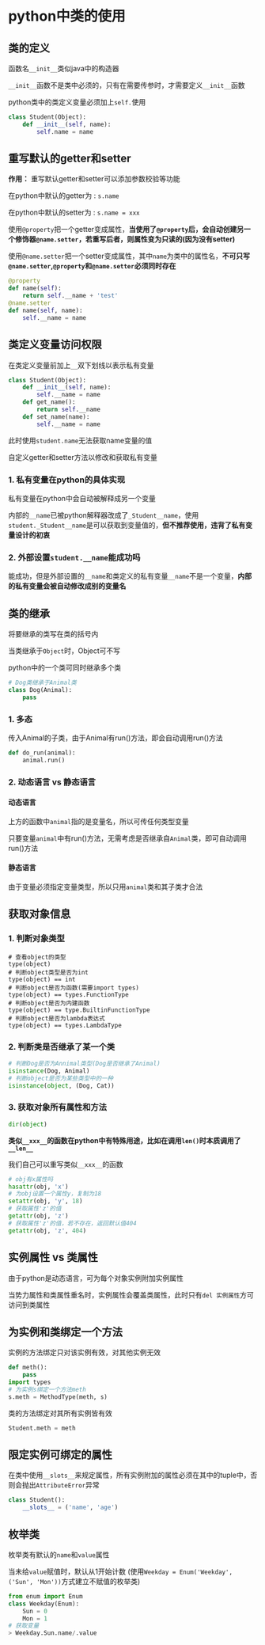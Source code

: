 # python中类的使用

## 类的定义

函数名`__init__`类似java中的构造器

`__init__`函数不是类中必须的，只有在需要传参时，才需要定义`__init__`函数

python类中的类定义变量必须加上`self.`使用

```python
class Student(Object):
    def __init__(self, name):
        self.name = name
```

## 重写默认的getter和setter

**作用：** 重写默认getter和setter可以添加参数校验等功能

在python中默认的getter为 : `s.name`

在python中默认的setter为 : `s.name = xxx`

使用`@property`把一个getter变成属性，**当使用了`@property`后，会自动创建另一个修饰器`@name.setter`，若重写后者，则属性变为只读的(因为没有setter)**

使用`@name.setter`把一个setter变成属性，其中`name`为类中的属性名，**不可只写`@name.setter`,`@property`和`@name.setter`必须同时存在**

```python
@property
def name(self):
    return self.__name + 'test'
@name.setter
def name(self, name):
    self.__name = name
```

## 类定义变量访问权限

在类定义变量前加上`__`双下划线以表示私有变量

```python
class Student(Object):
    def __init__(self, name):
        self.__name = name
    def get_name():
        return self.__name
    def set_name(name):
        self.__name = name
```

此时使用`student.name`无法获取name变量的值

自定义getter和setter方法以修改和获取私有变量

### 1. 私有变量在python的具体实现

私有变量在python中会自动被解释成另一个变量

内部的`__name`已被python解释器改成了`_Student__name`，使用`student._Student__name`是可以获取到变量值的，**但不推荐使用，违背了私有变量设计的初衷**

### 2. 外部设置`student.__name`能成功吗

能成功，但是外部设置的`__name`和类定义的私有变量`__name`不是一个变量，**内部的私有变量会被自动修改成别的变量名**

## 类的继承

将要继承的类写在类的括号内

当类继承于`Object`时，Object可不写

python中的一个类可同时继承多个类

```python
# Dog类继承于Animal类
class Dog(Animal):
    pass
```

### 1. 多态

传入Animal的子类，由于Animal有run()方法，即会自动调用run()方法

```python
def do_run(animal):
    animal.run()
```

### 2. 动态语言 vs 静态语言

#### 动态语言

上方的函数中`animal`指的是变量名，所以可传任何类型变量

只要变量`animal`中有run()方法，无需考虑是否继承自`Animal`类，即可自动调用run()方法

#### 静态语言

由于变量必须指定变量类型，所以只用`animal`类和其子类才合法

## 获取对象信息

### 1. 判断对象类型

```pyton
# 查看object的类型
type(object)
# 判断object类型是否为int
type(object) == int
# 判断object是否为函数(需要import types)
type(object) == types.FunctionType
# 判断object是否为内建函数
type(object) == type.BuiltinFunctionType
# 判断object是否为lambda表达式
type(object) == types.LambdaType
```

### 2. 判断类是否继承了某一个类

```python
# 判断Dog是否为Annimal类型(Dog是否继承了Animal)
isinstance(Dog, Animal)
# 判断object是否为某些类型中的一种
isinstance(object, (Dog, Cat))
```

### 3. 获取对象所有属性和方法

```python
dir(object)
```

**类似`__xxx__`的函数在python中有特殊用途，比如在调用`len()`时本质调用了`__len__`**

我们自己可以重写类似`__xxx__`的函数

```python
# obj有x属性吗
hasattr(obj, 'x')
# 为obj设置一个属性y，复制为18
setattr(obj, 'y', 18)
# 获取属性'z'的值
getattr(obj, 'z')
# 获取属性'z'的值，若不存在，返回默认值404
getattr(obj, 'z', 404)
```

## 实例属性 vs 类属性

由于python是动态语言，可为每个对象实例附加实例属性

当势力属性和类属性重名时，实例属性会覆盖类属性，此时只有`del 实例属性`方可访问到类属性

## 为实例和类绑定一个方法

实例的方法绑定只对该实例有效，对其他实例无效

```python
def meth():
    pass
import types
# 为实例s绑定一个方法meth
s.meth = MethodType(meth, s)
```

类的方法绑定对其所有实例皆有效

```python
Student.meth = meth
```

## 限定实例可绑定的属性

在类中使用`__slots__`来规定属性，所有实例附加的属性必须在其中的tuple中，否则会抛出`AttributeError`异常

```python
class Student():
    __slots__ = ('name', 'age')
```

## 枚举类

枚举类有默认的`name`和`value`属性

当未给`value`赋值时，默认从1开始计数 (使用`Weekday = Enum('Weekday', ('Sun', 'Mon'))`方式建立不赋值的枚举类)

```python
from enum import Enum
class Weekday(Enum):
    Sun = 0
    Mon = 1
# 获取变量
> Weekday.Sun.name/.value
```
